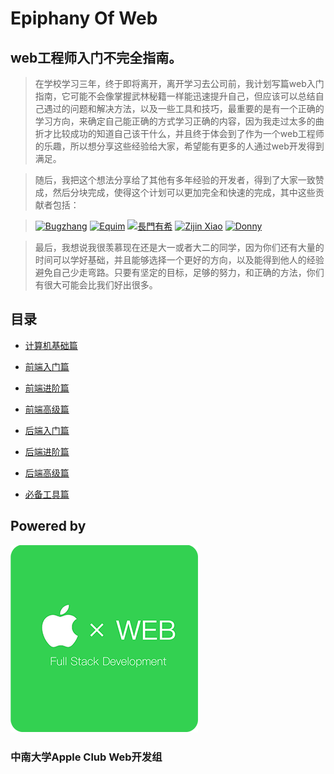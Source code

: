 # Epiphany Of Web

## web工程师入门不完全指南。

> 在学校学习三年，终于即将离开，离开学习去公司前，我计划写篇web入门指南，它可能不会像掌握武林秘籍一样能迅速提升自己，但应该可以总结自己遇过的问题和解决方法，以及一些工具和技巧，最重要的是有一个正确的学习方向，来确定自己能正确的方式学习正确的内容，因为我走过太多的曲折才比较成功的知道自己该干什么，并且终于体会到了作为一个web工程师的乐趣，所以想分享这些经验给大家，希望能有更多的人通过web开发得到满足。

>随后，我把这个想法分享给了其他有多年经验的开发者，得到了大家一致赞成，然后分块完成，使得这个计划可以更加完全和快速的完成，其中这些贡献者包括：

> [![Bugzhang](https://avatars2.githubusercontent.com/u/9525158?v=3&s=100 "Bugzhang")](https://github.com/rhythm1995)
> [![Equim](https://avatars3.githubusercontent.com/u/17795845?v=3&s=100 "Equim")](https://github.com/Equim-chan)
> [![長門有希](https://avatars3.githubusercontent.com/u/21074571?v=3&s=100 "Yuki-Nagato")](https://github.com/Yuki-Nagato)
> [![Zijin Xiao](https://avatars3.githubusercontent.com/u/4846135?v=3&s=100 "Zijin Xiao")](https://github.com/jxpxxzj)
> [![Donny](https://avatars2.githubusercontent.com/u/22200374?v=3&s=100 "Donny-Hikari")](https://github.com/Donny-Hikari)


> 最后，我想说我很羡慕现在还是大一或者大二的同学，因为你们还有大量的时间可以学好基础，并且能够选择一个更好的方向，以及能得到他人的经验避免自己少走弯路。只要有坚定的目标，足够的努力，和正确的方法，你们有很大可能会比我们好出很多。

## 目录

- [计算机基础篇](https://github.com/CSU-Apple-Lab/epiphany-of-web/blob/master/1.md)

- [前端入门篇](https://github.com/CSU-Apple-Lab/epiphany-of-web/blob/master/2.md)

- [前端进阶篇](https://github.com/CSU-Apple-Lab/epiphany-of-web/blob/master/3.md)

- [前端高级篇](https://github.com/CSU-Apple-Lab/epiphany-of-web/blob/master/4.md)

- [后端入门篇](https://github.com/CSU-Apple-Lab/epiphany-of-web/blob/master/5.md)

- [后端进阶篇](https://github.com/CSU-Apple-Lab/epiphany-of-web/blob/master/6.md)

- [后端高级篇](https://github.com/CSU-Apple-Lab/epiphany-of-web/blob/master/7.md)

- [必备工具篇](https://github.com/CSU-Apple-Lab/epiphany-of-web/blob/master/8.md)


## Powered by
![CSU APPLE WEB](https://raw.githubusercontent.com/CSU-Apple-Lab/epiphany-of-web/master/logo-web.png)
### 中南大学Apple Club Web开发组
